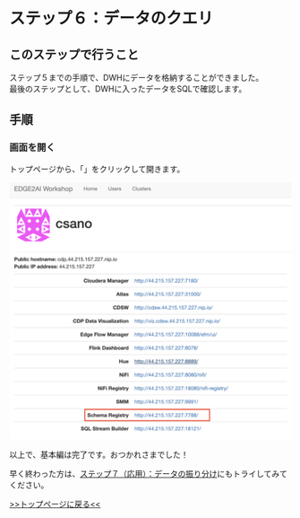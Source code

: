 # ステップ６：データのクエリ

## このステップで行うこと

ステップ５までの手順で、DWHにデータを格納することができました。<br>
最後のステップとして、DWHに入ったデータをSQLで確認します。

## 手順

### 画面を開く

トップページから、「」をクリックして開きます。

![](screenshots_lab02/open.png "")


以上で、基本編は完了です。おつかれさまでした！

早く終わった方は、[ステップ７（応用）：データの振り分け](lab07_bonus.md)にもトライしてみてください。

[>>トップページに戻る<<](lab00_top.md)